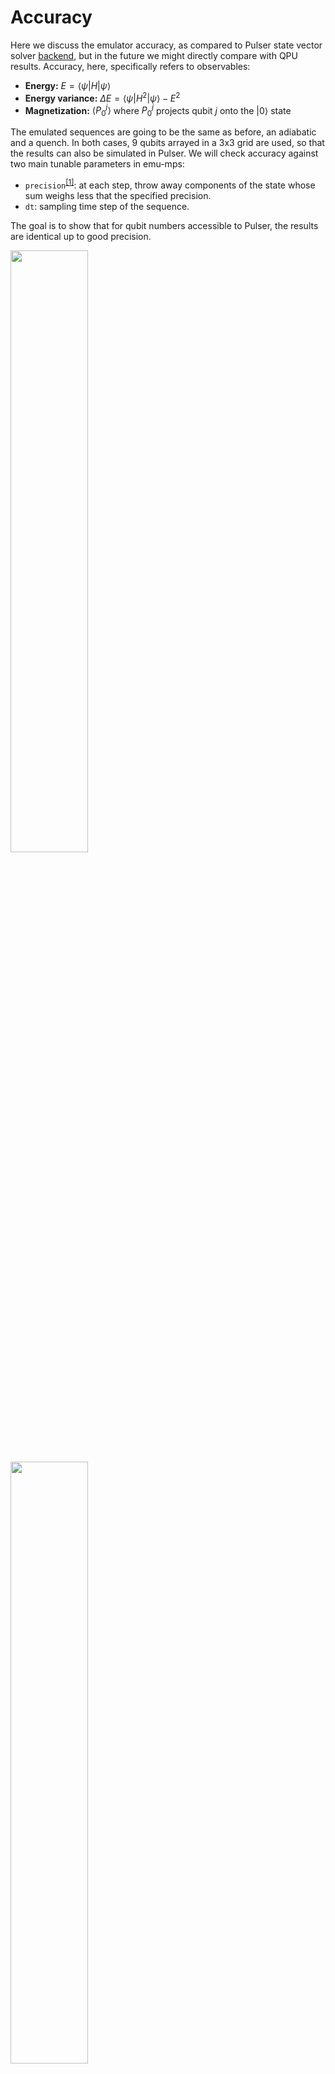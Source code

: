# Accuracy

Here we discuss the emulator accuracy, as compared to Pulser state vector solver [backend](https://pulser.readthedocs.io/en/stable/tutorials/simulating.html), but in the future we might directly compare with QPU results.
Accuracy, here, specifically refers to observables:

- __Energy:__ $E = \langle\psi|H|\psi\rangle$
- __Energy variance:__ $\Delta E = \langle\psi|H^2|\psi\rangle-E^2$
- __Magnetization:__ $\langle P_{0}^j\rangle$ where $P_{0}^j$ projects qubit $j$ onto the $|0\rangle$ state

The emulated sequences are going to be the same as before, an adiabatic and a quench. In both cases, 9 qubits arrayed in a 3x3 grid are used, so that the results can also be simulated in Pulser. We will check accuracy against two main tunable parameters in emu-mps:

- `precision`<sup>[[1]](../advanced/errors.md#truncation-of-the-state)</sup>: at each step, throw away components of the state whose sum weighs less that the specified precision.
- `dt`: sampling time step of the sequence.

The goal is to show that for qubit numbers accessible to Pulser, the results are identical up to good precision.

<img src="../benchmark_plots/afm_state_fidelity.png"  width="49.7%">
<img src="../benchmark_plots/quench_fidelity.png"  width="49.7%">

Both sequences are emulated multiple times by varying both the precision and time step. Notice that any deviations from Pulser for the adiabatic sequence are impossible to detect at the scale of the graph for a wide range of emulation parameters. For larger qubit numbers, such as the 7x7 grid, the question of convergence is much subtler ([see here](../advanced/convergence.md)). Rather, what is interesting there, is that even for a 2d system, emu-mps correctly treats the Rydberg interaction, regardless of the [effective description of long-range interaction terms](../advanced/errors.md#effective-description-of-long-range-terms-in-the-hamiltonian) that emu-mps uses.

For the quench sequence, agreement with Pulser is still good for all shown parameter combinations, with the possible exception of the yellow curve, which has a deviation of 1%. For the quench sequence, the energy and energy variance are conserved quantities, meaning that all variation therein come from errors. Even though the relative errors are small, it's instructive to analyze the sources of these errors. For example, we see that emu-mps incurs the biggest error at the start of the emulation, when the bond dimension is still small (the bond dimension starts at 1, and increases from there). For a time-constant Hamiltonian, all deviations in the mean and variance of the energy come from truncation, and as expected, improving the precision reduces the error in the energy variance ([see here](../advanced/errors.md)). Finally, as explained in error sources in TDVP ([see here](../advanced/errors.md#truncation-of-the-state)), we see that reducing $dt$ below a threshold (somewhere in the range of 1-5) causes a quick growth of the truncation errors, which requires improving the precision.

The errors incurred by emu-mps can be contrasted with Pulser, which uses a generic ODE solver backend that does not take into account constants of the motion. Both the mean and variance of the energy exhibit a deviation from their initial value that is linear in the number of time-steps taken by the solver.

## effect of qubit ordering

On the performance benchmarks page, we show how a good qubit ordering can improve [performance](performance.md#qubit-shuffling). Here we will show that a good qubit ordering also improves the accuracy of emu-mps significantly. For the purposes of the demonstration, we use a custom 12-qubit pulse as follows:

```python
mock_device = AnalogDevice
duration = 6000
amplitude_maximum = np.pi
delta = np.pi
reg = pulser.register.Register.rectangle(3, 4, spacing=5)
seq = Sequence(reg, mock_device)
seq.declare_channel("ryd_glob", "rydberg_global")
rise_duration = duration / 3
fall_duration = duration / 3
sweep_duration = duration - rise_duration - fall_duration
rise = pulser.Pulse.ConstantDetuning(
    RampWaveform(rise_duration, 0.0, amplitude_maximum), -delta, 0.0
)
sweep = pulser.Pulse.ConstantAmplitude(
    amplitude_maximum, RampWaveform(sweep_duration, -delta, delta), 0.0
)
fall = pulser.Pulse.ConstantDetuning(
    RampWaveform(fall_duration, amplitude_maximum, 0.0), delta, 0.0
)
amp = CompositeWaveform(rise.amplitude, sweep.amplitude, fall.amplitude)
det = CompositeWaveform(rise.detuning, sweep.detuning, fall.detuning)
pulse = pulser.Pulse(amp, det, 0)
seq.add(
    pulse,
    "ryd_glob",
    protocol="no-delay",
)
```

The register spacing is immaterial, because we run the sequence twice with a custom interaction matrix. We will plot the difference between the two corralation matrices at the end of the sequence for various parameters. The two interaction matrices contain only `0` and `1`, where the ones are between qubits

 `[(6, 7), (8, 9), (10, 11), (7, 0), (7, 3), (9, 1), (9, 5), (11, 3), (11, 5), (6, 1), (6, 2), (8, 0), (8, 4), (10, 2), (10, 4)]`

 and

 `[(6, 7), (8, 9), (10, 11), (7, 1), (7, 3), (9, 1), (9, 5), (11, 3), (11, 5), (6, 0), (6, 2), (8, 0), (8, 4), (10, 2), (10, 4)]`

 respectively. As can be seen only two of the interaction terms are different `(6,1) -> (6,0)` and `(7,0) -> (7,1)`, causing the correlation matrices to be extremely similar, requiring good accuracy for the simulation. Furthermore, since the two differing terms are "long range", these form a good stress test for emu-mps, which uses an effective description of such long-range terms. The results are as follows:

<div style="text-align:center;">
<img src="../benchmark_plots/sv_optimatrix_fidelity.png"  width="90%">
</div>

Emu-sv is used as a source of truth. The most salient feature is that the shown difference is largest on the  `(6,1)`, `(6,0)`, `(7,0)` and `(7,1)` terms which are precisely the terms in the interaction matrix that have been changed. The checkerboard pattern is explained because while one interaction term is added, the other is removed, causing opposite signs in the difference. Then, to subleading order, you can see repeats of this effect as the changed interaction matrix causes further differences in the correlation structure. It can be seen that for a precision of `1e-7` emu-mps is not able to capture the differences in correlation at all without reordering: the difference between the two correlation matrices is essentially zero (see top right in the figure). As explained above, terms in the interaction matrix far from the diagonal are difficult to capture for emu-mps. Notice that qubit reordering alleviates this problem, and although agreement with emu-sv is not exact, the fundamental structure of the problem is visible. The same is true for a precision `1e-6` but the errors in emu-mps will be somewhat larger. Setting the precision to `1e-8` causes emu-mps to capture the long-range correlations more accurately, even without qubit reordering. It should be noted that in this case, qubit reordering still has positive effects. Firstly, the bond dimension required to accurately describe the quantum state will be lower, decreasing the runtime. Secondly, the results with qubit ordering are much more stable than those without. For example, when running the simulation without qubit ordering the results are hardware dependent: there is a noise of a similar magnitude as for precision `1e-7` without reordering, which just happens to be negligible on the AMD EPYC 7742 where this graph was generated. This problem vanishes when qubit reordering is used, and demonstrates the fundamental instability of TDVP in the presence of long-range interactions.
